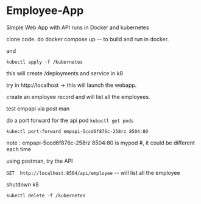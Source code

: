 # Employee-App
Simple Web App with API runs in Docker and kubernetes

clone code.
do docker compose up -- to build and run in docker.

and 

`kubectl apply -f /kubernetes`

this will create /deployments and service in k8

try in http://localhost  -> this will launch the webapp.

create an employee record and will list all the employees.

test empapi via post man

do a port forward for the api pod
 `kubectl get pods`
 
 `kubectl port-forward empapi-5ccd6f876c-258rz 8504:80`

note : empapi-5ccd6f876c-258rz 8504:80 is mypod #, it could be different each time

using postman, try the API

`GET  http://localhost:8504/api/employee`  -- will list all the employee

shutdown k8 

`kubectl delete -f /kubernetes`
